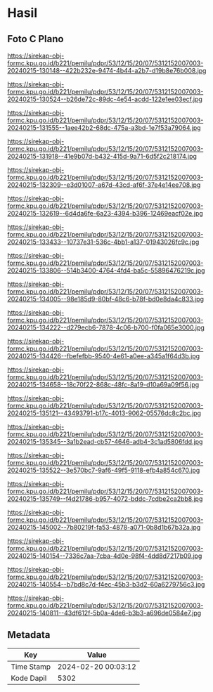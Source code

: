 # Hasil

## Foto C Plano

https://sirekap-obj-formc.kpu.go.id/b221/pemilu/pdpr/53/12/15/20/07/5312152007003-20240215-130148--422b232e-9474-4b44-a2b7-d19b8e76b008.jpg

https://sirekap-obj-formc.kpu.go.id/b221/pemilu/pdpr/53/12/15/20/07/5312152007003-20240215-130524--b26de72c-89dc-4e54-acdd-122e1ee03ecf.jpg

https://sirekap-obj-formc.kpu.go.id/b221/pemilu/pdpr/53/12/15/20/07/5312152007003-20240215-131555--1aee42b2-68dc-475a-a3bd-1e7f53a79064.jpg

https://sirekap-obj-formc.kpu.go.id/b221/pemilu/pdpr/53/12/15/20/07/5312152007003-20240215-131918--41e9b07d-b432-415d-9a71-6d5f2c218174.jpg

https://sirekap-obj-formc.kpu.go.id/b221/pemilu/pdpr/53/12/15/20/07/5312152007003-20240215-132309--e3d01007-a67d-43cd-af6f-37e4e14ee708.jpg

https://sirekap-obj-formc.kpu.go.id/b221/pemilu/pdpr/53/12/15/20/07/5312152007003-20240215-132619--6d4da6fe-6a23-4394-b396-12469eacf02e.jpg

https://sirekap-obj-formc.kpu.go.id/b221/pemilu/pdpr/53/12/15/20/07/5312152007003-20240215-133433--10737e31-536c-4bb1-a137-01943026fc9c.jpg

https://sirekap-obj-formc.kpu.go.id/b221/pemilu/pdpr/53/12/15/20/07/5312152007003-20240215-133806--514b3400-4764-4fd4-ba5c-55896476219c.jpg

https://sirekap-obj-formc.kpu.go.id/b221/pemilu/pdpr/53/12/15/20/07/5312152007003-20240215-134005--98e185d9-80bf-48c6-b78f-bd0e8da4c833.jpg

https://sirekap-obj-formc.kpu.go.id/b221/pemilu/pdpr/53/12/15/20/07/5312152007003-20240215-134222--d279ecb6-7878-4c06-b700-f0fa065e3000.jpg

https://sirekap-obj-formc.kpu.go.id/b221/pemilu/pdpr/53/12/15/20/07/5312152007003-20240215-134426--fbefefbb-9540-4e61-a0ee-a345a1f64d3b.jpg

https://sirekap-obj-formc.kpu.go.id/b221/pemilu/pdpr/53/12/15/20/07/5312152007003-20240215-134658--18c70f22-868c-48fc-8a19-d10a69a09f56.jpg

https://sirekap-obj-formc.kpu.go.id/b221/pemilu/pdpr/53/12/15/20/07/5312152007003-20240215-135121--43493791-b17c-4013-9062-05576dc8c2bc.jpg

https://sirekap-obj-formc.kpu.go.id/b221/pemilu/pdpr/53/12/15/20/07/5312152007003-20240215-135345--3a1b2ead-cb57-4646-adb4-3c1ad5806fdd.jpg

https://sirekap-obj-formc.kpu.go.id/b221/pemilu/pdpr/53/12/15/20/07/5312152007003-20240215-135522--3e570bc7-9af6-49f5-9118-efb4a854c670.jpg

https://sirekap-obj-formc.kpu.go.id/b221/pemilu/pdpr/53/12/15/20/07/5312152007003-20240215-135749--f4d21786-b957-4072-bddc-7cdbe2ca2bb8.jpg

https://sirekap-obj-formc.kpu.go.id/b221/pemilu/pdpr/53/12/15/20/07/5312152007003-20240215-145002--7b80219f-fa53-4878-a071-0b8d1b67b32a.jpg

https://sirekap-obj-formc.kpu.go.id/b221/pemilu/pdpr/53/12/15/20/07/5312152007003-20240215-140154--7336c7aa-7cba-4d0e-98f4-4dd8d7217b09.jpg

https://sirekap-obj-formc.kpu.go.id/b221/pemilu/pdpr/53/12/15/20/07/5312152007003-20240215-140554--b7bd8c7d-f4ec-45b3-b3d2-60a6279756c3.jpg

https://sirekap-obj-formc.kpu.go.id/b221/pemilu/pdpr/53/12/15/20/07/5312152007003-20240215-140811--43df612f-5b0a-4de6-b3b3-a696de0584e7.jpg


## Metadata

| Key        | Value               |
| ---------- | ------------------- |
| Time Stamp | 2024-02-20 00:03:12 |
| Kode Dapil | 5302                |



